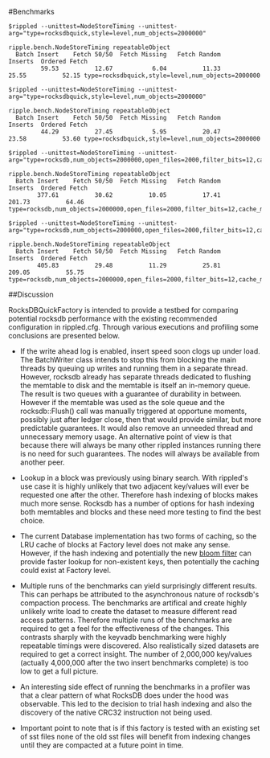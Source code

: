 #Benchmarks

```
$rippled --unittest=NodeStoreTiming --unittest-arg="type=rocksdbquick,style=level,num_objects=2000000"

ripple.bench.NodeStoreTiming repeatableObject
  Batch Insert    Fetch 50/50  Fetch Missing   Fetch Random        Inserts  Ordered Fetch
         59.53          12.67           6.04          11.33          25.55          52.15 type=rocksdbquick,style=level,num_objects=2000000

$rippled --unittest=NodeStoreTiming --unittest-arg="type=rocksdbquick,style=level,num_objects=2000000"

ripple.bench.NodeStoreTiming repeatableObject
  Batch Insert    Fetch 50/50  Fetch Missing   Fetch Random        Inserts  Ordered Fetch
         44.29          27.45           5.95          20.47          23.58          53.60 type=rocksdbquick,style=level,num_objects=2000000
```

```
$rippled --unittest=NodeStoreTiming --unittest-arg="type=rocksdb,num_objects=2000000,open_files=2000,filter_bits=12,cache_mb=256,file_size_mb=8,file_size_mult=2"

ripple.bench.NodeStoreTiming repeatableObject
  Batch Insert    Fetch 50/50  Fetch Missing   Fetch Random        Inserts  Ordered Fetch
        377.61          30.62          10.05          17.41         201.73          64.46 type=rocksdb,num_objects=2000000,open_files=2000,filter_bits=12,cache_mb=256,file_size_mb=8,file_size_mult=2

$rippled --unittest=NodeStoreTiming --unittest-arg="type=rocksdb,num_objects=2000000,open_files=2000,filter_bits=12,cache_mb=256,file_size_mb=8,file_size_mult=2"

ripple.bench.NodeStoreTiming repeatableObject
  Batch Insert    Fetch 50/50  Fetch Missing   Fetch Random        Inserts  Ordered Fetch
        405.83          29.48          11.29          25.81         209.05          55.75 type=rocksdb,num_objects=2000000,open_files=2000,filter_bits=12,cache_mb=256,file_size_mb=8,file_size_mult=2
```

##Discussion

RocksDBQuickFactory is intended to provide a testbed for comparing potential rocksdb performance with the existing recommended configuration in rippled.cfg. Through various executions and profiling some conclusions are presented below.

* If the write ahead log is enabled, insert speed soon clogs up under load. The BatchWriter class intends to stop this from blocking the main threads by queuing up writes and running them in a separate thread. However, rocksdb already has separate threads dedicated to flushing the memtable to disk and the memtable is itself an in-memory queue. The result is two queues with a guarantee of durability in between. However if the memtable was used as the sole queue and the rocksdb::Flush() call was manually triggered at opportune moments, possibly just after ledger close, then that would provide similar, but more predictable guarantees. It would also remove an unneeded thread and unnecessary memory usage. An alternative point of view is that because there will always be many other rippled instances running there is no need for such guarantees. The nodes will always be available from another peer.

* Lookup in a block was previously using binary search. With rippled's use case it is highly unlikely that two adjacent key/values will ever be requested one after the other. Therefore hash indexing of blocks makes much more sense. Rocksdb has a number of options for hash indexing both memtables and blocks and these need more testing to find the best choice.

* The current Database implementation has two forms of caching, so the LRU cache of blocks at Factory level does not make any sense. However, if the hash indexing and potentially the new [bloom filter](http://rocksdb.org/blog/1427/new-bloom-filter-format/) can provide faster lookup for non-existent keys, then potentially the caching could exist at Factory level.

* Multiple runs of the benchmarks can yield surprisingly different results. This can perhaps be attributed to the asynchronous nature of rocksdb's compaction process. The benchmarks are artifical and create highly unlikely write load to create the dataset to measure different read access patterns. Therefore multiple runs of the benchmarks are required to get a feel for the effectiveness of the changes. This contrasts sharply with the keyvadb benchmarking were highly repeatable timings were discovered. Also realistically sized datasets are required to get a correct insight. The number of 2,000,000 key/values (actually 4,000,000 after the two insert benchmarks complete) is too low to get a full picture.

* An interesting side effect of running the benchmarks in a profiler was that a clear pattern of what RocksDB does under the hood was observable. This led to the decision to trial hash indexing and also the discovery of the native CRC32 instruction not being used.

* Important point to note that is if this factory is tested with an existing set of sst files none of the old sst files will benefit from indexing changes until they are compacted at a future point in time.
